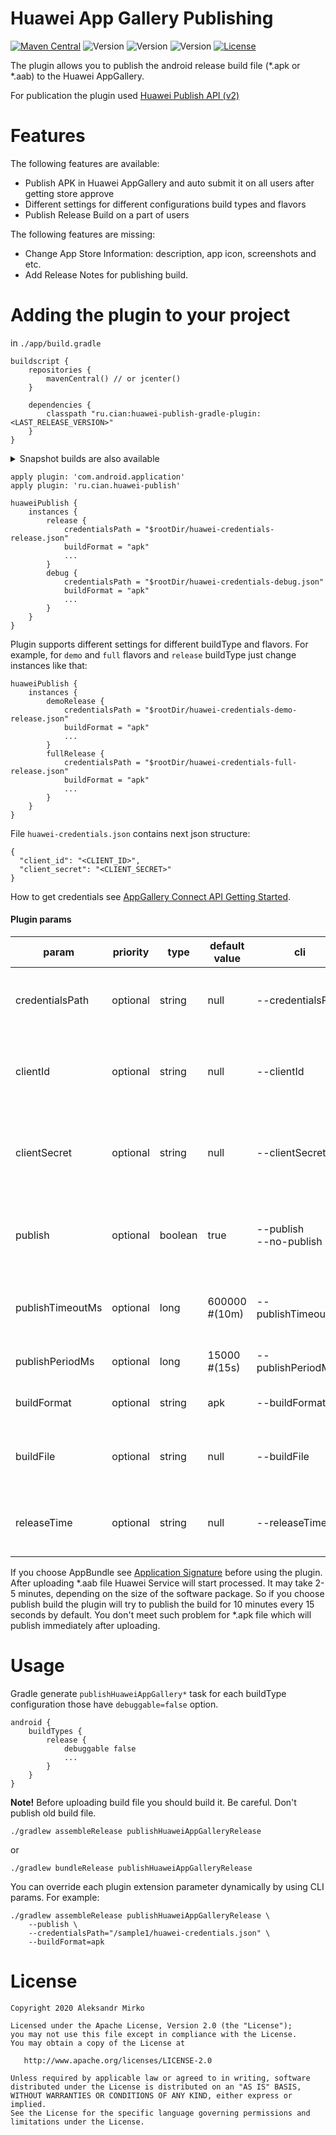 # Huawei App Gallery Publishing

[![Maven Central](https://img.shields.io/maven-central/v/ru.cian/huawei-publish-gradle-plugin.svg)](https://search.maven.org/search?q=a:huawei-publish-gradle-plugin)
![Version](https://img.shields.io/badge/Version-1.1.0-green.svg)
![Version](https://img.shields.io/badge/Version-1.1.1_snapshot-yellow.svg)
![Version](https://img.shields.io/badge/Gradle-4.1+_snapshot-pink.svg)
[![License](https://img.shields.io/github/license/srs/gradle-node-plugin.svg)](http://www.apache.org/licenses/LICENSE-2.0.html)

The plugin allows you to publish the android release build file (*.apk or *.aab) to the Huawei AppGallery.

For publication the plugin used [Huawei Publish API (v2)](https://developer.huawei.com/consumer/en/doc/development/AppGallery-connect-References/agcapi-appid-list_v2)

# Features

The following features are available:

* Publish APK in Huawei AppGallery and auto submit it on all users after getting store approve
* Different settings for different configurations build types and flavors
* Publish Release Build on a part of users

The following features are missing:

* Change App Store Information: description, app icon, screenshots and etc.
* Add Release Notes for publishing build.

# Adding the plugin to your project

in `./app/build.gradle`

```
buildscript {
    repositories {
        mavenCentral() // or jcenter()
    }

    dependencies {
        classpath "ru.cian:huawei-publish-gradle-plugin:<LAST_RELEASE_VERSION>"
    }
}
```
<details>
<summary>Snapshot builds are also available</summary>

<p>
You'll need to add the Sonatype snapshots repository:

```kotlin
buildscript {
    repositories {
        maven { url 'https://oss.sonatype.org/content/repositories/snapshots' }
    }

    dependencies {
        classpath "ru.cian:huawei-publish-gradle-plugin:<LAST_SNAPSHOT_VERSION>"
    }
}
```
</p>
</details>

```
apply plugin: 'com.android.application'
apply plugin: 'ru.cian.huawei-publish'

huaweiPublish {
    instances {
        release {
            credentialsPath = "$rootDir/huawei-credentials-release.json"
            buildFormat = "apk"
            ...
        }
        debug {
            credentialsPath = "$rootDir/huawei-credentials-debug.json"
            buildFormat = "apk"
            ...
        }
    }
}
```

Plugin supports different settings for different buildType and flavors.
For example, for `demo` and `full` flavors and `release` buildType just change instances like that:
```
huaweiPublish {
    instances {
        demoRelease {
            credentialsPath = "$rootDir/huawei-credentials-demo-release.json"
            buildFormat = "apk"
            ...
        }
        fullRelease {
            credentialsPath = "$rootDir/huawei-credentials-full-release.json"
            buildFormat = "apk"
            ...
        }
    }
}
```

File `huawei-credentials.json` contains next json structure:
```
{
  "client_id": "<CLIENT_ID>",
  "client_secret": "<CLIENT_SECRET>"
}
```
How to get credentials see [AppGallery Connect API Getting Started](https://developer.huawei.com/consumer/en/doc/development/AppGallery-connect-Guides/agcapi-getstarted).

#### Plugin params

| param            | priority | type    | default value | cli                       | description                                                                                                |
|------------------|----------|---------|---------------|---------------------------|------------------------------------------------------------------------------------------------------------|
| credentialsPath  | optional | string  | null          | --credentialsPath         | File path with AppGallery credentials params (`client_id` and `client_secret`)                             |
| clientId         | optional | string  | null          | --clientId                | `client_id` param from AppGallery credentials. The key more priority than value from `credentialsPath`     |
| clientSecret     | optional | string  | null          | --clientSecret            | `client_secret` param from AppGallery credentials. The key more priority than value from `credentialsPath` |
| publish          | optional | boolean | true          | --publish<br>--no-publish | true - upload build file and publish it on all users, <br>false - upload build file without publishing     |
| publishTimeoutMs | optional | long    | 600000 #(10m) | --publishTimeoutMs        | The time in millis during which the plugin periodically tries to publish the build                         |
| publishPeriodMs  | optional | long    | 15000 #(15s)  | --publishPeriodMs         | The period in millis between tries to publish the build                                                    |
| buildFormat      | optional | string  | apk           | --buildFormat             | 'apk' or 'aab' for corresponding build format                                                              |
| buildFile        | optional | string  | null          | --buildFile               | Path to build file. "null" means use standard path for "apk" and "aab" files.                              |
| releaseTime      | optional | string  | null          | --releaseTime             | Release time after review in UTC format. The format is 'yyyy-MM-dd'T'HH:mm:ssZZ'.                          |

If you choose AppBundle see [Application Signature](https://developer.huawei.com/consumer/en/service/josp/agc/index.html#/myApp/101338815/9249519184596012000) before using the plugin.
After uploading *.aab file Huawei Service will start processed. It may take 2-5 minutes, depending on the size of the software package.
So if you choose publish build the plugin will try to publish the build for 10 minutes every 15 seconds by default.
You don't meet such problem for *.apk file which will publish immediately after uploading.

# Usage 

Gradle generate `publishHuaweiAppGallery*` task for each buildType configuration those have `debuggable=false` option.
```
android {
    buildTypes {
        release {
            debuggable false
            ...
        }
    }
}
```

**Note!** Before uploading build file you should build it. Be careful. Don't publish old build file. 
 
```
./gradlew assembleRelease publishHuaweiAppGalleryRelease
```

or 

```
./gradlew bundleRelease publishHuaweiAppGalleryRelease
```

You can override each plugin extension parameter dynamically by using CLI params. For example:

```
./gradlew assembleRelease publishHuaweiAppGalleryRelease \
    --publish \
    --credentialsPath="/sample1/huawei-credentials.json" \
    --buildFormat=apk
```

# License

```
Copyright 2020 Aleksandr Mirko

Licensed under the Apache License, Version 2.0 (the "License");
you may not use this file except in compliance with the License.
You may obtain a copy of the License at

   http://www.apache.org/licenses/LICENSE-2.0

Unless required by applicable law or agreed to in writing, software
distributed under the License is distributed on an "AS IS" BASIS,
WITHOUT WARRANTIES OR CONDITIONS OF ANY KIND, either express or implied.
See the License for the specific language governing permissions and
limitations under the License.
```
